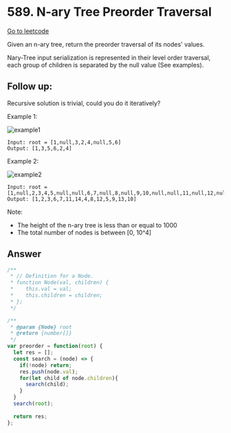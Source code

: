 # 589. N-ary Tree Preorder Traversal

[Go to leetcode](https://leetcode.com/problems/n-ary-tree-preorder-traversal/)

Given an n-ary tree, return the preorder traversal of its nodes' values.

Nary-Tree input serialization is represented in their level order traversal, each group of children is separated by the null value (See examples).

## Follow up:

Recursive solution is trivial, could you do it iteratively?

Example 1:

![example1](https://assets.leetcode.com/uploads/2018/10/12/narytreeexample.png)

```
Input: root = [1,null,3,2,4,null,5,6]
Output: [1,3,5,6,2,4]
```

Example 2:

![example2](https://assets.leetcode.com/uploads/2019/11/08/sample_4_964.png)

```
Input: root = [1,null,2,3,4,5,null,null,6,7,null,8,null,9,10,null,null,11,null,12,null,13,null,null,14]
Output: [1,2,3,6,7,11,14,4,8,12,5,9,13,10]
```
 
Note:

- The height of the n-ary tree is less than or equal to 1000
- The total number of nodes is between [0, 10^4]

## Answer

```js
/**
 * // Definition for a Node.
 * function Node(val, children) {
 *    this.val = val;
 *    this.children = children;
 * };
 */

/**
 * @param {Node} root
 * @return {number[]}
 */
var preorder = function(root) {
  let res = [];
  const search = (node) => {
    if(!node) return;
    res.push(node.val);
    for(let child of node.children){
      search(child);
    }
  }
  search(root);
  
  return res;
};
```